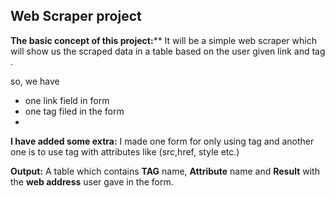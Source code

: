 ## Web Scraper project

**The basic concept of this project:****
It will be a simple web scraper which will show us the scraped data  in a table based on the user given link and tag .

so, we have
 - one link field in form
 - one tag filed in the form
 - 
 **I have added some extra:**
 I made one form for only using tag and another one is to use tag with attributes like (src,href, style etc.)

**Output:**
A table which contains **TAG** name, **Attribute** name and **Result** with the **web address** user gave in the form.
